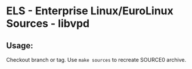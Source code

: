 # ELS - Enterprise Linux/EuroLinux Sources - libvpd
 
## Usage:
  Checkout branch or tag. Use `make sources` to recreate  SOURCE0 archive.

